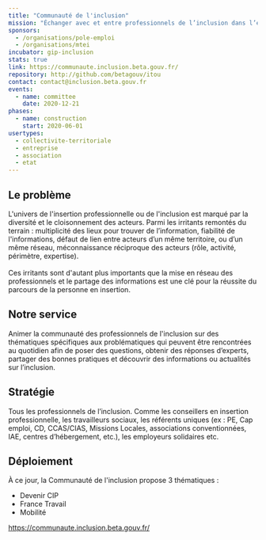 ```yaml
---
title: "Communauté de l'inclusion"
mission: "Échanger avec et entre professionnels de l’inclusion dans l’emploi"
sponsors:
  - /organisations/pole-emploi
  - /organisations/mtei
incubator: gip-inclusion
stats: true
link: https://communaute.inclusion.beta.gouv.fr/
repository: http://github.com/betagouv/itou
contact: contact@inclusion.beta.gouv.fr
events:
  - name: committee
    date: 2020-12-21
phases:
  - name: construction
    start: 2020-06-01
usertypes:
  - collectivite-territoriale
  - entreprise
  - association 
  - etat
---
```


## Le problème

L'univers de l'insertion professionnelle ou de l'inclusion est marqué par la diversité et le cloisonnement des acteurs. Parmi les irritants remontés du terrain : multiplicité des lieux pour trouver de l’information, fiabilité de l'informations, défaut de lien entre acteurs d’un même territoire, ou d’un même réseau, méconnaissance réciproque des acteurs (rôle, activité, périmètre, expertise).\
\
Ces irritants sont d'autant plus importants que la mise en réseau des professionnels et le partage des informations est une clé pour la réussite du parcours de la personne en insertion. 

## Notre service

A﻿nimer la communauté des professionnels de l'inclusion sur des thématiques spécifiques aux problématiques qui peuvent être rencontrées au quotidien afin de poser des questions, obtenir des réponses d’experts, partager des bonnes pratiques et découvrir des informations ou actualités sur l’inclusion.

## Stratégie

Tous les professionnels de l’inclusion. Comme les conseillers en insertion professionnelle, les travailleurs sociaux, les référents uniques (ex : PE, Cap emploi, CD, CCAS/CIAS, Missions Locales, associations conventionnées, IAE, centres d’hébergement, etc.), les employeurs solidaires etc.

## Déploiement

À ce jour, la Communauté de l'inclusion propose 3 thématiques : 

* Devenir CIP
* France Travail
* M﻿obilité

https://communaute.inclusion.beta.gouv.fr/
